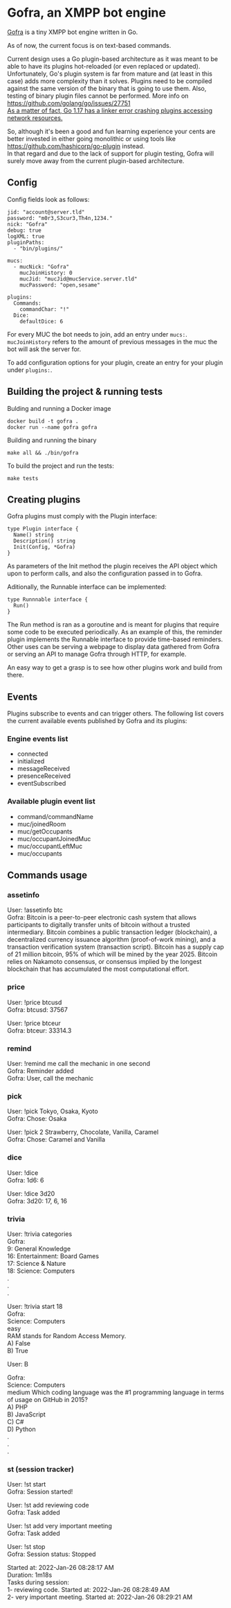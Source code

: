 # Gofra, an XMPP bot engine 
[Gofra](https://ca.wikipedia.org/wiki/Gofra) is a tiny XMPP bot engine written in Go.

As of now, the current focus is on text-based commands.

Current design uses a Go plugin-based architecture as it was meant to be able to have its plugins hot-reloaded (or even replaced or updated).  
Unfortunately, Go's plugin system is far from mature and (at least in this case) adds more complexity than it solves. Plugins need to be compiled against the same version of the binary that is going to use them. Also, testing of binary plugin files cannot be performed. More info on https://github.com/golang/go/issues/27751  
[As a matter of fact, Go 1.17 has a linker error crashing plugins accessing network resources.](https://github.com/zoncoen-sample/go1.17-linker-issue)  

So, although it's been a good and fun learning experience your cents are better invested in either going monolithic or using tools like https://github.com/hashicorp/go-plugin instead.   
In that regard and due to the lack of support for plugin testing, Gofra will surely move away from the current plugin-based architecture.

## Config
Config fields look as follows:

```
jid: "account@server.tld"
password: "m0r3,S3cur3,Th4n,1234."
nick: "Gofra"
debug: true
logXML: true
pluginPaths:
  - "bin/plugins/"

mucs:
  - mucNick: "Gofra"
    mucJoinHistory: 0
    mucJid: "mucJid@mucService.server.tld"
    mucPassword: "open,sesame"

plugins:
  Commands:
    commandChar: "!"
  Dice:
    defaultDice: 6
```
For every MUC the bot needs to join, add an entry under `mucs:`.  
`mucJoinHistory` refers to the amount of previous messages in the muc the bot will ask the server for.

To add configuration options for your plugin, create an entry for your plugin under `plugins:`.    


## Building the project & running tests

Bulding and running a Docker image  

```
docker build -t gofra .
docker run --name gofra gofra
```

Building and running the binary  
```
make all && ./bin/gofra
```


To build the project and run the tests:

```
make tests
```

## Creating plugins

Gofra plugins must comply with the Plugin interface:
```
type Plugin interface {
  Name() string
  Description() string
  Init(Config, *Gofra)
}
```
As parameters of the Init method the plugin receives the API object which upon to perform calls, and also the configuration passed in to Gofra.  

Aditionally, the Runnable interface can be implemented:
```
type Runnnable interface {
  Run()
}
```
The Run method is ran as a goroutine and is meant for plugins that require some code to be executed periodically.
As an example of this, the reminder plugin implements the Runnable interface to provide time-based reminders.
Other uses can be serving a webpage to display data gathered from Gofra or serving an API to manage Gofra through HTTP, for example.

An easy way to get a grasp is to see how other plugins work and build from there.

## Events

Plugins subscribe to events and can trigger others.
The following list covers the current available events published by Gofra and its plugins:  

### Engine events list

- connected
- initialized
- messageReceived
- presenceReceived
- eventSubscribed

### Available plugin event list

- command/commandName
- muc/joinedRoom
- muc/getOccupants
- muc/occupantJoinedMuc
- muc/occupantLeftMuc
- muc/occupants


## Commands usage

### assetinfo
User: !assetinfo btc  
Gofra: Bitcoin is a peer-to-peer electronic cash system that allows participants to digitally transfer units of bitcoin without a trusted intermediary. Bitcoin combines a public transaction ledger (blockchain), a decentralized currency issuance algorithm (proof-of-work mining), and a transaction verification system (transaction script). Bitcoin has a supply cap of 21 million bitcoin, 95% of which will be mined by the year 2025. Bitcoin relies on Nakamoto consensus, or consensus implied by the longest blockchain that has accumulated the most computational effort. 

### price
User: !price btcusd   
Gofra: btcusd: 37567   

User: !price btceur  
Gofra: btceur: 33314.3  

### remind
User: !remind me call the mechanic in one second  
Gofra: Reminder added  
Gofra: User, call the mechanic   

### pick
User: !pick Tokyo, Osaka, Kyoto  
Gofra: Chose: Osaka  

User: !pick 2 Strawberry, Chocolate, Vanilla, Caramel  
Gofra: Chose: Caramel and Vanilla  

### dice
User: !dice   
Gofra: 1d6: 6

User: !dice 3d20  
Gofra: 3d20: 17, 6, 16

### trivia
User: !trivia categories   
Gofra:   
9: General Knowledge  
16: Entertainment: Board Games  
17: Science & Nature  
18: Science: Computers  
.  
.  
.  
  
  
User: !trivia start 18   
Gofra:  
Science: Computers  
easy  
RAM stands for Random Access Memory.  
A) False  
B) True   

User: B  

Gofra:  
Science: Computers  
medium
Which coding language was the #1 programming language in terms of usage on GitHub in 2015?  
A) PHP  
B) JavaScript  
C) C#  
D) Python    
.  
.  
.  


### st (session tracker)
User: !st start  
Gofra: Session started!  

User: !st add reviewing code  
Gofra: Task added  

User: !st add very important meeting  
Gofra: Task added  

User: !st stop  
Gofra: Session status: Stopped  

Started at: 2022-Jan-26 08:28:17 AM  
Duration: 1m18s  
Tasks during session:  
1- reviewing code. Started at: 2022-Jan-26 08:28:49 AM  
2- very important meeting. Started at: 2022-Jan-26 08:29:21 AM  

